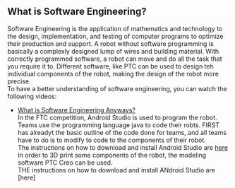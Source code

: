 ## What is Software Engineering?
Software Engineering is the application of mathematics and technology to the design, implementation, and testing of computer programs to optimize their production and support. A robot without software programming is basically a complexly designed lump of wires and building material. With correctly programmed software, a robot can move and do all the task that you require it to. Different software, like PTC can be used to design teh individual components of the robot, making the design of the robot more precise.  
To have a better understanding of software engineering, you can watch the following videos:  
  * [What is Software Engineering Anyways?](https://www.youtube.com/watch?v=7UeP23_fQ4o)  
In the FTC competition, Android Studio is used to program the robot. Teams use the programming language java to code their robts. FIRST has alreadyt the basic outline of the code done for teams, and all teams have to do is to modify to code to the components of their robot.  
The instructions on how to download and install Android Studio are [here](https://ftccats.github.io/Android%20Studio%20and%20Software%20prt.%201%20and%20Source%20control)  
In order to 3D print some components of the robot, the modeling software PTC Creo can be used.  
THE instructions on how to download and install ANdroid Studio are [here]
